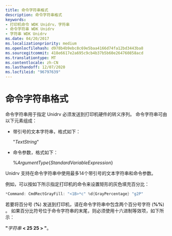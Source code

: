 ```yaml
---
title: 命令字符串格式
description: 命令字符串格式
keywords:
- 打印机命令 WDK Unidrv，字符串
- 命令字符串 WDK Unidrv
- 字符串 WDK Unidrv
ms.date: 04/20/2017
ms.localizationpriority: medium
ms.openlocfilehash: d978b4b9ebc8c69e5baa4166d74fa12bd3443ba8
ms.sourcegitcommit: 418e6617e2a695c9cb4b37b5b60e264760858acd
ms.translationtype: MT
ms.contentlocale: zh-CN
ms.lasthandoff: 12/07/2020
ms.locfileid: "96797639"
---
```

# <a name="command-string-format"></a>命令字符串格式





命令字符串用于指定 Unidrv 必须发送到打印机硬件的转义序列。 命令字符串可由以下元素组成：

-   带引号的文本字符串，格式如下：

    "*TextString*"

-   命令参数，格式如下：

    %*ArgumentType*{*StandardVariableExpression*}

Unidrv 支持在命令字符串中使用最多14个带引号的文本字符串和命令参数。

例如，可以按如下所示指定打印机的命令来设置矩形的灰色填充百分比：

```cpp
*Command: CmdRectGrayFill: "<1B>*c" %d{GrayPercentage} "g2P"
```

若要将百分号 (**%**) 发送到打印机，请在命令字符串中包含两个百分号字符 (**%%**) 。 如果百分比符号位于命令字符串的末尾，则必须使用十六进制等效项，如下所示：

**"**<em>字符串</em> **&lt; 25 25 &gt; "**。

 

 




